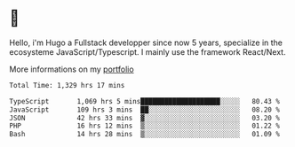# 👋 

Hello, i'm Hugo a Fullstack developper since now 5 years, specialize in the ecosysteme JavaScript/Typescript. I mainly use the framework React/Next.

More informations on my [portfolio](https://hcampos.fr)

<!--START_SECTION:waka-->

```txt
Total Time: 1,329 hrs 17 mins

TypeScript       1,069 hrs 5 mins████████████████████░░░░░   80.43 %
JavaScript       109 hrs 3 mins  ██░░░░░░░░░░░░░░░░░░░░░░░   08.20 %
JSON             42 hrs 33 mins  ▓░░░░░░░░░░░░░░░░░░░░░░░░   03.20 %
PHP              16 hrs 12 mins  ▒░░░░░░░░░░░░░░░░░░░░░░░░   01.22 %
Bash             14 hrs 28 mins  ▒░░░░░░░░░░░░░░░░░░░░░░░░   01.09 %
```

<!--END_SECTION:waka-->
